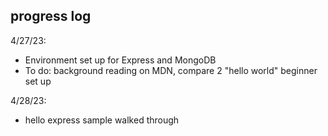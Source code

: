 ﻿## progress log

4/27/23:
- Environment set up for Express and MongoDB
- To do: background reading on MDN, compare 2 "hello world" beginner set up

4/28/23:
- hello express sample walked through  






